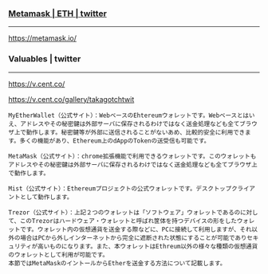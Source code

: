 ### [Metamask | ETH | twitter](https://book.ethereum-jp.net/appendix/using_metamask)
---
https://metamask.io/




### Valuables | twitter
---
https://v.cent.co/

https://v.cent.co/gallery/takagotchtwit




```
MyEtherWallet（公式サイト）：WebベースのEhtereumウォレットです。Webベースとはいえ、アドレスやその秘密鍵は外部サーバに保存されるわけではなく送金処理なども全てブラウザ上で動作します。秘密鍵等が外部に送信されることがないあめ、比較的安全に利用できます。多くの機能があり、Ethereum上のdAppのTokenの送受信も可能です。

MetaMask（公式サイト）：chrome拡張機能で利用できるウォレットです。このウォレットもアドレスやその秘密鍵は外部サーバに保存されるわけではなく送金処理なども全てブラウザ上で動作します。

Mist（公式サイト）：Ethereumプロジェクトの公式ウォレットです。デスクトップクライアントとして動作します。

Trezor（公式サイト）：上記２つのウォレットは「ソフトウェア」ウォレットであるのに対して、このTrezorはハードウェア・ウォレットと呼ばれ筐体を持つデバイスの形をしたウォレットです。ウォレット内の仮想通貨を送金する際などに、PCに接続して利用しますが、それ以外の場合はPCから外しインターネットから完全に遮断された状態にすることが可能でありセキュリティが高いものになります。また、本ウォレットはEthreum以外の様々な種類の仮想通貨のウォレットとして利用が可能です。
本節ではMetaMaskのイントールからEtherを送金する方法について記載します。
```

```
```


```
```





